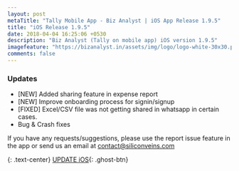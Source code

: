 ```yaml
---
layout: post
metaTitle: "Tally Mobile App - Biz Analyst | iOS App Release 1.9.5"
title: "iOS Release 1.9.5"
date: 2018-04-04 16:25:06 +0530
description: "Biz Analyst (Tally on mobile app) iOS version 1.9.5"
imagefeature: "https://bizanalyst.in/assets/img/logo/logo-white-30x30.png"
comments: false
---
```


### Updates
- [NEW] Added sharing feature in expense report
- [NEW] Improve onboarding process for signin/signup
- [FIXED] Excel/CSV file was not getting shared in whatsapp in certain cases.
- Bug & Crash fixes


If you have any requests/suggestions, please use the report issue feature in the app or send us an email at contact@siliconveins.com


{: .text-center}
[UPDATE iOS](https://itunes.apple.com/us/app/biz-analyst/id1164789740){: .ghost-btn}

